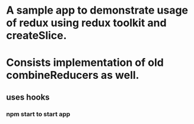 # A sample app to demonstrate usage of redux using redux toolkit and createSlice.
# Consists implementation of old combineReducers as well.

## uses hooks

### npm start to start app